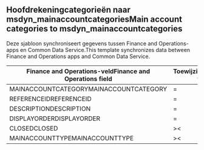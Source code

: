 ## <a name="main-account-categories-to-msdyn_mainaccountcategories"></a><span data-ttu-id="596a9-101">Hoofdrekeningcategorieën naar msdyn_mainaccountcategories</span><span class="sxs-lookup"><span data-stu-id="596a9-101">Main account categories to msdyn_mainaccountcategories</span></span>

<span data-ttu-id="596a9-102">Deze sjabloon synchroniseert gegevens tussen Finance and Operations-apps en Common Data Service.</span><span class="sxs-lookup"><span data-stu-id="596a9-102">This template synchronizes data between Finance and Operations apps and Common Data Service.</span></span>

<span data-ttu-id="596a9-103">Finance and Operations-veld</span><span class="sxs-lookup"><span data-stu-id="596a9-103">Finance and Operations field</span></span> | <span data-ttu-id="596a9-104">Toewijzingstype</span><span class="sxs-lookup"><span data-stu-id="596a9-104">Map type</span></span> | <span data-ttu-id="596a9-105">Ander Dynamics 365-veld</span><span class="sxs-lookup"><span data-stu-id="596a9-105">Other Dynamics 365 field</span></span> | <span data-ttu-id="596a9-106">Standaardwaarde</span><span class="sxs-lookup"><span data-stu-id="596a9-106">Default value</span></span>
---|---|---|---
<span data-ttu-id="596a9-107">MAINACCOUNTCATEGORY</span><span class="sxs-lookup"><span data-stu-id="596a9-107">MAINACCOUNTCATEGORY</span></span> | = | <span data-ttu-id="596a9-108">msdyn_mainaccountcategory</span><span class="sxs-lookup"><span data-stu-id="596a9-108">msdyn_mainaccountcategory</span></span> | 
<span data-ttu-id="596a9-109">REFERENCEID</span><span class="sxs-lookup"><span data-stu-id="596a9-109">REFERENCEID</span></span> | = | <span data-ttu-id="596a9-110">msdyn_referenceid</span><span class="sxs-lookup"><span data-stu-id="596a9-110">msdyn_referenceid</span></span> | 
<span data-ttu-id="596a9-111">DESCRIPTION</span><span class="sxs-lookup"><span data-stu-id="596a9-111">DESCRIPTION</span></span> | = | <span data-ttu-id="596a9-112">msdyn_description</span><span class="sxs-lookup"><span data-stu-id="596a9-112">msdyn_description</span></span> | 
<span data-ttu-id="596a9-113">DISPLAYORDER</span><span class="sxs-lookup"><span data-stu-id="596a9-113">DISPLAYORDER</span></span> | = | <span data-ttu-id="596a9-114">msdyn_displayorder</span><span class="sxs-lookup"><span data-stu-id="596a9-114">msdyn_displayorder</span></span> | 
<span data-ttu-id="596a9-115">CLOSED</span><span class="sxs-lookup"><span data-stu-id="596a9-115">CLOSED</span></span> | >< | <span data-ttu-id="596a9-116">msdyn_closed</span><span class="sxs-lookup"><span data-stu-id="596a9-116">msdyn_closed</span></span> | 
<span data-ttu-id="596a9-117">MAINACCOUNTTYPE</span><span class="sxs-lookup"><span data-stu-id="596a9-117">MAINACCOUNTTYPE</span></span> | >< | <span data-ttu-id="596a9-118">msdyn_mainaccounttypevalue</span><span class="sxs-lookup"><span data-stu-id="596a9-118">msdyn_mainaccounttypevalue</span></span> | 

